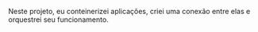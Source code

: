 Neste projeto, eu conteinerizei aplicações, criei uma conexão entre elas e orquestrei seu funcionamento.

